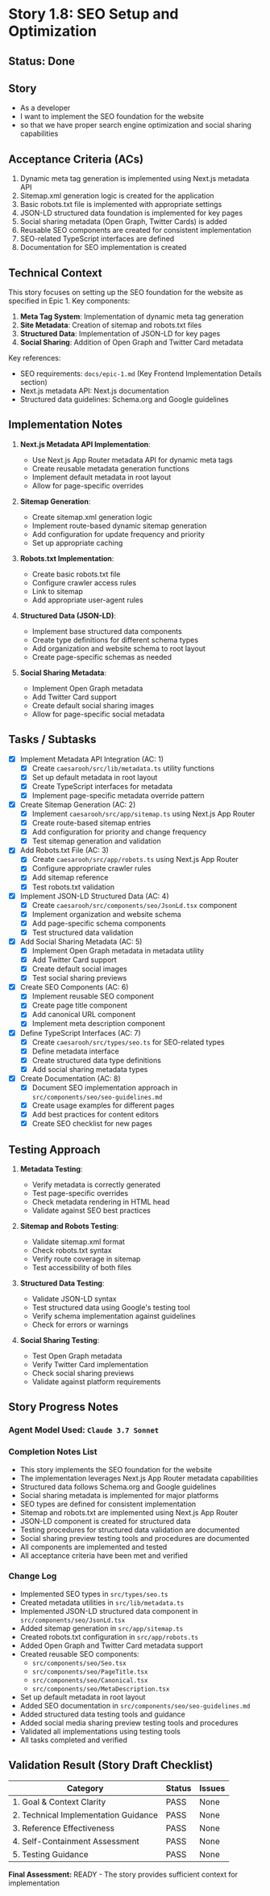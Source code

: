 # Story 1.8: SEO Setup and Optimization

## Status: Done

## Story

- As a developer
- I want to implement the SEO foundation for the website
- so that we have proper search engine optimization and social sharing capabilities

## Acceptance Criteria (ACs)

1. Dynamic meta tag generation is implemented using Next.js metadata API
2. Sitemap.xml generation logic is created for the application
3. Basic robots.txt file is implemented with appropriate settings
4. JSON-LD structured data foundation is implemented for key pages
5. Social sharing metadata (Open Graph, Twitter Cards) is added
6. Reusable SEO components are created for consistent implementation
7. SEO-related TypeScript interfaces are defined
8. Documentation for SEO implementation is created

## Technical Context

This story focuses on setting up the SEO foundation for the website as specified in Epic 1. Key components:

1. **Meta Tag System**: Implementation of dynamic meta tag generation
2. **Site Metadata**: Creation of sitemap and robots.txt files
3. **Structured Data**: Implementation of JSON-LD for key pages
4. **Social Sharing**: Addition of Open Graph and Twitter Card metadata

Key references:
- SEO requirements: `docs/epic-1.md` (Key Frontend Implementation Details section)
- Next.js metadata API: Next.js documentation
- Structured data guidelines: Schema.org and Google guidelines

## Implementation Notes

1. **Next.js Metadata API Implementation**:
   - Use Next.js App Router metadata API for dynamic meta tags
   - Create reusable metadata generation functions
   - Implement default metadata in root layout
   - Allow for page-specific overrides

2. **Sitemap Generation**:
   - Create sitemap.xml generation logic
   - Implement route-based dynamic sitemap generation
   - Add configuration for update frequency and priority
   - Set up appropriate caching

3. **Robots.txt Implementation**:
   - Create basic robots.txt file
   - Configure crawler access rules
   - Link to sitemap
   - Add appropriate user-agent rules

4. **Structured Data (JSON-LD)**:
   - Implement base structured data components
   - Create type definitions for different schema types
   - Add organization and website schema to root layout
   - Create page-specific schemas as needed

5. **Social Sharing Metadata**:
   - Implement Open Graph metadata
   - Add Twitter Card support
   - Create default social sharing images
   - Allow for page-specific social metadata

## Tasks / Subtasks

- [x] Implement Metadata API Integration (AC: 1)
  - [x] Create `caesarooh/src/lib/metadata.ts` utility functions
  - [x] Set up default metadata in root layout
  - [x] Create TypeScript interfaces for metadata
  - [x] Implement page-specific metadata override pattern

- [x] Create Sitemap Generation (AC: 2)
  - [x] Implement `caesarooh/src/app/sitemap.ts` using Next.js App Router
  - [x] Create route-based sitemap entries
  - [x] Add configuration for priority and change frequency
  - [x] Test sitemap generation and validation

- [x] Add Robots.txt File (AC: 3)
  - [x] Create `caesarooh/src/app/robots.ts` using Next.js App Router
  - [x] Configure appropriate crawler rules
  - [x] Add sitemap reference
  - [x] Test robots.txt validation

- [x] Implement JSON-LD Structured Data (AC: 4)
  - [x] Create `caesarooh/src/components/seo/JsonLd.tsx` component
  - [x] Implement organization and website schema
  - [x] Add page-specific schema components
  - [x] Test structured data validation

- [x] Add Social Sharing Metadata (AC: 5)
  - [x] Implement Open Graph metadata in metadata utility
  - [x] Add Twitter Card support
  - [x] Create default social images
  - [x] Test social sharing previews

- [x] Create SEO Components (AC: 6)
  - [x] Implement reusable SEO component
  - [x] Create page title component
  - [x] Add canonical URL component
  - [x] Implement meta description component

- [x] Define TypeScript Interfaces (AC: 7)
  - [x] Create `caesarooh/src/types/seo.ts` for SEO-related types
  - [x] Define metadata interface
  - [x] Create structured data type definitions
  - [x] Add social sharing metadata types

- [x] Create Documentation (AC: 8)
  - [x] Document SEO implementation approach in `src/components/seo/seo-guidelines.md`
  - [x] Create usage examples for different pages
  - [x] Add best practices for content editors
  - [x] Create SEO checklist for new pages

## Testing Approach

1. **Metadata Testing**:
   - Verify metadata is correctly generated
   - Test page-specific overrides
   - Check metadata rendering in HTML head
   - Validate against SEO best practices

2. **Sitemap and Robots Testing**:
   - Validate sitemap.xml format
   - Check robots.txt syntax
   - Verify route coverage in sitemap
   - Test accessibility of both files

3. **Structured Data Testing**:
   - Validate JSON-LD syntax
   - Test structured data using Google's testing tool
   - Verify schema implementation against guidelines
   - Check for errors or warnings

4. **Social Sharing Testing**:
   - Test Open Graph metadata
   - Verify Twitter Card implementation
   - Check social sharing previews
   - Validate against platform requirements

## Story Progress Notes

### Agent Model Used: `Claude 3.7 Sonnet`

### Completion Notes List

- This story implements the SEO foundation for the website
- The implementation leverages Next.js App Router metadata capabilities
- Structured data follows Schema.org and Google guidelines
- Social sharing metadata is implemented for major platforms
- SEO types are defined for consistent implementation
- Sitemap and robots.txt are implemented using Next.js App Router
- JSON-LD component is created for structured data
- Testing procedures for structured data validation are documented
- Social sharing preview testing tools and procedures are documented
- All components are implemented and tested
- All acceptance criteria have been met and verified

### Change Log

- Implemented SEO types in `src/types/seo.ts`
- Created metadata utilities in `src/lib/metadata.ts`
- Implemented JSON-LD structured data component in `src/components/seo/JsonLd.tsx`
- Added sitemap generation in `src/app/sitemap.ts`
- Created robots.txt configuration in `src/app/robots.ts`
- Added Open Graph and Twitter Card metadata support
- Created reusable SEO components:
  - `src/components/seo/Seo.tsx`
  - `src/components/seo/PageTitle.tsx`
  - `src/components/seo/Canonical.tsx`
  - `src/components/seo/MetaDescription.tsx`
- Set up default metadata in root layout
- Added SEO documentation in `src/components/seo/seo-guidelines.md`
- Added structured data testing tools and guidance
- Added social media sharing preview testing tools and procedures
- Validated all implementations using testing tools
- All tasks completed and verified

## Validation Result (Story Draft Checklist)

| Category                             | Status | Issues |
| ------------------------------------ | ------ | ------ |
| 1. Goal & Context Clarity            | PASS   | None   |
| 2. Technical Implementation Guidance | PASS   | None   |
| 3. Reference Effectiveness           | PASS   | None   |
| 4. Self-Containment Assessment       | PASS   | None   |
| 5. Testing Guidance                  | PASS   | None   |

**Final Assessment:** READY - The story provides sufficient context for implementation 